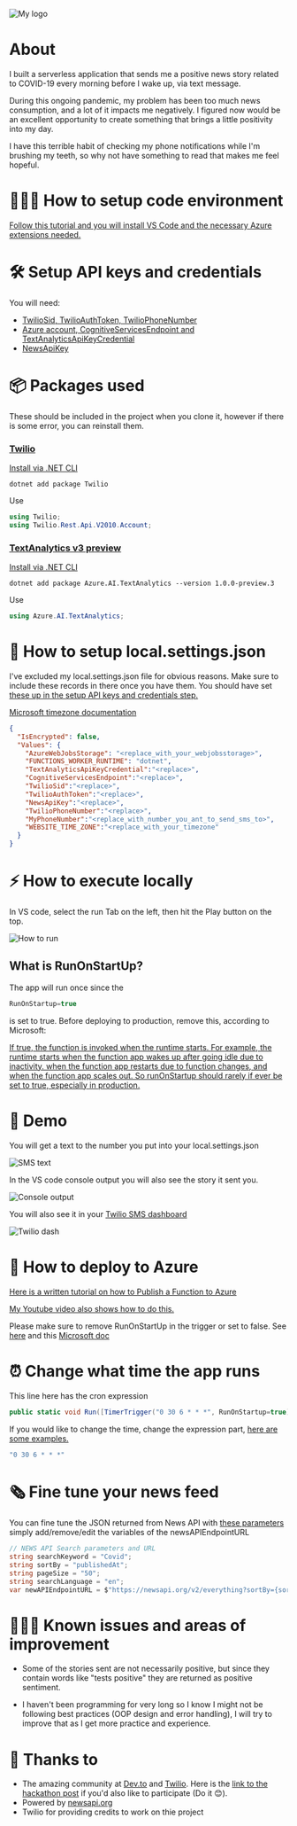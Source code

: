 ![My logo](logo.png "My logo")

# About

I built a serverless application that sends me a positive news story related to COVID-19 every morning before I wake up, via text message.

During this ongoing pandemic, my problem has been too much news consumption, and a lot of it impacts me negatively. I figured now would be an excellent opportunity to create something that brings a little positivity into my day.

I have this terrible habit of checking my phone notifications while I'm brushing my teeth, so why not have something to read that makes me feel hopeful.


# 👩🏽‍💻 How to setup code environment

[Follow this tutorial and you will install VS Code and the necessary Azure extensions needed.](https://docs.microsoft.com/en-us/azure/azure-functions/functions-create-first-function-vs-code?pivots=programming-language-csharp)

# 🛠 Setup API keys and credentials

You will need:
- [TwilioSid, TwilioAuthToken, TwilioPhoneNumber](https://www.twilio.com/docs/usage/tutorials/how-to-use-your-free-trial-account)
- [Azure account, CognitiveServicesEndpoint and TextAnalyticsApiKeyCredential](https://docs.microsoft.com/en-us/azure/cognitive-services/text-analytics/quickstarts/text-analytics-sdk?tabs=version-3&pivots=programming-language-csharp)
- [NewsApiKey](https://newsapi.org/docs/get-started)

# 📦 Packages used

These should be included in the project when you clone it, however if there is some error, you can reinstall them.

### [Twilio](https://www.twilio.com/docs/sms/quickstart/csharp-dotnet-core])

[Install via .NET CLI](https://docs.microsoft.com/en-us/nuget/consume-packages/install-use-packages-dotnet-cli)
```shell
dotnet add package Twilio
```
Use
```csharp
using Twilio;
using Twilio.Rest.Api.V2010.Account;
```

### [TextAnalytics v3 preview](https://www.nuget.org/packages/Azure.AI.TextAnalytics/1.0.0-preview.3)

[Install via .NET CLI](https://docs.microsoft.com/en-us/nuget/consume-packages/install-use-packages-dotnet-cli)
```shell
dotnet add package Azure.AI.TextAnalytics --version 1.0.0-preview.3
```
Use
```csharp
using Azure.AI.TextAnalytics;
```
# 🔑 How to setup local.settings.json

I've excluded my local.settings.json file for obvious reasons. Make sure to include these records in there once you have them. You should have set [these up in the setup API keys and credentials step.](#Setup-API-keys-and-credentials)

[Microsoft timezone documentation](https://docs.microsoft.com/en-us/previous-versions/windows/it-pro/windows-vista/cc749073(v=ws.10)?WT.mc_id=personal-blog-marouill#time-zones)

```json
{
  "IsEncrypted": false,
  "Values": {
    "AzureWebJobsStorage": "<replace_with_your_webjobsstorage>",
    "FUNCTIONS_WORKER_RUNTIME": "dotnet",
    "TextAnalyticsApiKeyCredential":"<replace>",
    "CognitiveServicesEndpoint":"<replace>",
    "TwilioSid":"<replace>",
    "TwilioAuthToken":"<replace>",
    "NewsApiKey":"<replace>",
    "TwilioPhoneNumber":"<replace>",
    "MyPhoneNumber":"<replace_with_number_you_ant_to_send_sms_to>",
    "WEBSITE_TIME_ZONE":"<replace_with_your_timezone"
  }
}
```

# ⚡️ How to execute locally

In VS code, select the run Tab on the left, then hit the Play button on the top.

![How to run](howtorun.png "How to run")

## What is RunOnStartUp?
The app will run once since the 
```csharp
RunOnStartup=true
```
is set to true. Before deploying to production, remove this, according to Microsoft:

[If true, the function is invoked when the runtime starts. For example, the runtime starts when the function app wakes up after going idle due to inactivity. when the function app restarts due to function changes, and when the function app scales out. So runOnStartup should rarely if ever be set to true, especially in production.](https://docs.microsoft.com/en-us/azure/azure-functions/functions-bindings-timer?tabs=csharp#configuration)

# 📳 Demo

You will get a text to the number you put into your local.settings.json

![SMS text](smstext.png "SMS text")

In the VS code console output you will also see the story it sent you.

![Console output](console.png "Console output")

You will also see it in your [Twilio SMS dashboard](https://www.twilio.com/console/sms)

![Twilio dash](twiliodash.png "Twilio dash")

# 🚀 How to deploy to Azure

[Here is a written tutorial on how to Publish a Function to Azure](https://docs.microsoft.com/en-us/azure/azure-functions/functions-create-first-function-vs-code?pivots=programming-language-csharp#publish-the-project-to-azure)

[My Youtube video also shows how to do this.](linktoytvideo.com)

Please make sure to remove RunOnStartUp in the trigger or set to false. See [here](#what-is-RunOnStartUp?) and this [Microsoft doc](https://docs.microsoft.com/en-us/azure/azure-functions/functions-bindings-timer?tabs=csharp#configuration)

# ⏰ Change what time the app runs

This line here has the cron expression

```csharp
public static void Run([TimerTrigger("0 30 6 * * *", RunOnStartup=true)]TimerInfo myTimer, ILogger log)
```

If you would like to change the time, change the expression part, [here are some examples.](https://docs.microsoft.com/en-us/azure/azure-functions/functions-bindings-timer?tabs=csharp#ncrontab-expressions)
```csharp
"0 30 6 * * *"
```

# 🗞 Fine tune your news feed

You can fine tune the JSON returned from News API with [these parameters](https://newsapi.org/docs/endpoints/everything) simply add/remove/edit the variables of the newsAPIEndpointURL
```csharp
// NEWS API Search parameters and URL
string searchKeyword = "Covid";
string sortBy = "publishedAt";
string pageSize = "50";
string searchLanguage = "en";
var newAPIEndpointURL = $"https://newsapi.org/v2/everything?sortBy={sortBy}&pageSize={pageSize}&language={searchLanguage}&q={searchKeyword}&apiKey={newsApiKey}";
```
# 👷🏽‍♀️ Known issues and areas of improvement

- Some of the stories sent are not necessarily positive, but since they contain words like "tests positive" they are returned as positive sentiment.

- I haven't been programming for very long so I know I might not be following best practices (OOP design and error handling), I will try to improve that as I get more practice and experience. 

# 💙 Thanks to 

- The amazing community at [Dev.to](https://dev.to) and [Twilio](https://twilio.com). Here is the [link to the hackathon post](https://dev.to/devteam/announcing-the-twilio-hackathon-on-dev-2lh8) if you'd also like to participate (Do it 😊).
- Powered by [newsapi.org](NewsApi.org)
- Twilio for providing credits to work on thie project